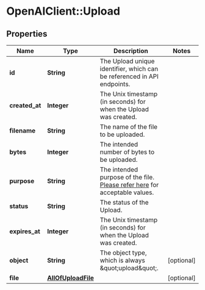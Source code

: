 # OpenAIClient::Upload

## Properties
Name | Type | Description | Notes
------------ | ------------- | ------------- | -------------
**id** | **String** | The Upload unique identifier, which can be referenced in API endpoints. | 
**created_at** | **Integer** | The Unix timestamp (in seconds) for when the Upload was created. | 
**filename** | **String** | The name of the file to be uploaded. | 
**bytes** | **Integer** | The intended number of bytes to be uploaded. | 
**purpose** | **String** | The intended purpose of the file. [Please refer here](/docs/api-reference/files/object#files/object-purpose) for acceptable values. | 
**status** | **String** | The status of the Upload. | 
**expires_at** | **Integer** | The Unix timestamp (in seconds) for when the Upload was created. | 
**object** | **String** | The object type, which is always \&quot;upload\&quot;. | [optional] 
**file** | [**AllOfUploadFile**](AllOfUploadFile.md) |  | [optional] 

